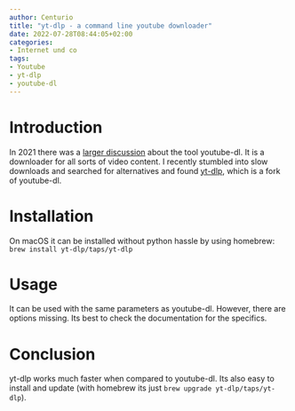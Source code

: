 ```yaml
---
author: Centurio
title: "yt-dlp - a command line youtube downloader"
date: 2022-07-28T08:44:05+02:00
categories:
- Internet und co
tags:
- Youtube
- yt-dlp
- youtube-dl
---
```

# Introduction
In 2021 there was a [larger discussion](https://github.blog/2020-11-16-standing-up-for-developers-youtube-dl-is-back/) about the tool youtube-dl. It is a downloader for all sorts of video content. I recently stumbled into slow downloads and searched for alternatives and found [yt-dlp](https://github.com/yt-dlp/yt-dlp/), which is a fork of youtube-dl.

# Installation
On macOS it can be installed without python hassle by using homebrew: `brew install yt-dlp/taps/yt-dlp`

# Usage
It can be used with the same parameters as youtube-dl. However, there are options missing. Its best to check the documentation for the specifics.

# Conclusion
yt-dlp works much faster when compared to youtube-dl. Its also easy to install and update (with homebrew its just `brew upgrade yt-dlp/taps/yt-dlp`).